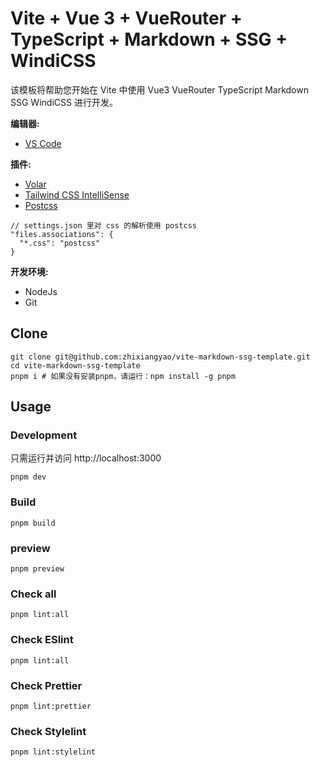 # Vite + Vue 3 + VueRouter + TypeScript + Markdown + SSG + WindiCSS

该模板将帮助您开始在 Vite 中使用 Vue3 VueRouter TypeScript Markdown SSG WindiCSS 进行开发。

**编辑器:**

- [VS Code](https://code.visualstudio.com/)

**插件:**

- [Volar](https://marketplace.visualstudio.com/items?itemName=johnsoncodehk.volar)
- [Tailwind CSS IntelliSense](https://marketplace.visualstudio.com/items?itemName=bradlc.vscode-tailwindcss)
- [Postcss](https://marketplace.visualstudio.com/items?itemName=csstools.postcss)

```jsonc
// settings.json 里对 css 的解析使用 postcss
"files.associations": {
  "*.css": "postcss"
}
```

**开发环境:**

- NodeJs
- Git

## Clone

```shell
git clone git@github.com:zhixiangyao/vite-markdown-ssg-template.git
cd vite-markdown-ssg-template
pnpm i # 如果没有安装pnpm，请运行：npm install -g pnpm
```

## Usage

### Development

只需运行并访问 http://localhost:3000

```shell
pnpm dev
```

### Build

```shell
pnpm build
```

### preview

```shell
pnpm preview
```

### Check all

```shell
pnpm lint:all
```

### Check ESlint

```shell
pnpm lint:all
```

### Check Prettier

```shell
pnpm lint:prettier
```

### Check Stylelint

```shell
pnpm lint:stylelint
```
